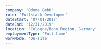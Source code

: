 ```yaml
---
company: 'Odoma GmbH'
role: 'Fullstack Developer'
dateStart: '07/01/2017'
dateEnd: '12/31/2019'
location: 'Cologne/Bonn Region, Germany'
employmentType: 'Full-time'
workMode: 'On-site'
---
```

